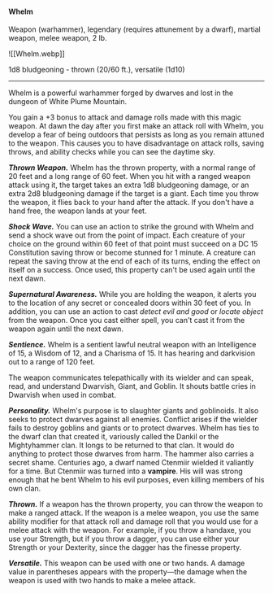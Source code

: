 #### Whelm

Weapon (warhammer), legendary (requires attunement by a dwarf), martial weapon, melee weapon, 2 lb.

![[Whelm.webp]]

1d8 bludgeoning  - thrown (20/60 ft.), versatile (1d10)

---

Whelm is a powerful warhammer forged by dwarves and lost in the dungeon of White Plume Mountain.

You gain a +3 bonus to attack and damage rolls made with this magic weapon. At dawn the day after you first make an attack roll with Whelm, you develop a fear of being outdoors that persists as long as you remain attuned to the weapon. This causes you to have disadvantage on attack rolls, saving throws, and ability checks while you can see the daytime sky.

***Thrown Weapon.*** Whelm has the thrown property, with a normal range of 20 feet and a long range of 60 feet. When you hit with a ranged weapon attack using it, the target takes an extra 1d8 bludgeoning damage, or an extra 2d8 bludgeoning damage if the target is a giant. Each time you throw the weapon, it flies back to your hand after the attack. If you don't have a hand free, the weapon lands at your feet.

***Shock Wave.*** You can use an action to strike the ground with Whelm and send a shock wave out from the point of impact. Each creature of your choice on the ground within 60 feet of that point must succeed on a DC 15 Constitution saving throw or become stunned for 1 minute. A creature can repeat the saving throw at the end of each of its turns, ending the effect on itself on a success. Once used, this property can't be used again until the next dawn.

***Supernatural Awareness.*** While you are holding the weapon, it alerts you to the location of any secret or concealed doors within 30 feet of you. In addition, you can use an action to cast *detect evil and good* or *locate object* from the weapon. Once you cast either spell, you can't cast it from the weapon again until the next dawn.

***Sentience.*** Whelm is a sentient lawful neutral weapon with an Intelligence of 15, a Wisdom of 12, and a Charisma of 15. It has hearing and darkvision out to a range of 120 feet.

The weapon communicates telepathically with its wielder and can speak, read, and understand Dwarvish, Giant, and Goblin. It shouts battle cries in Dwarvish when used in combat.

***Personality.*** Whelm's purpose is to slaughter giants and goblinoids. It also seeks to protect dwarves against all enemies. Conflict arises if the wielder fails to destroy goblins and giants or to protect dwarves. Whelm has ties to the dwarf clan that created it, variously called the Dankil or the Mightyhammer clan. It longs to be returned to that clan. It would do anything to protect those dwarves from harm. The hammer also carries a secret shame. Centuries ago, a dwarf named Ctenmiir wielded it valiantly for a time. But Ctenmiir was turned into a **vampire**. His will was strong enough that he bent Whelm to his evil purposes, even killing members of his own clan.

***Thrown.*** If a weapon has the thrown property, you can throw the weapon to make a ranged attack. If the weapon is a melee weapon, you use the same ability modifier for that attack roll and damage roll that you would use for a melee attack with the weapon. For example, if you throw a handaxe, you use your Strength, but if you throw a dagger, you can use either your Strength or your Dexterity, since the dagger has the finesse property.

***Versatile.*** This weapon can be used with one or two hands. A damage value in parentheses appears with the property—the damage when the weapon is used with two hands to make a melee attack.